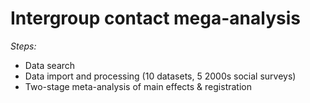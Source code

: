 # Intergroup contact mega-analysis

*Steps:*

* Data search
* Data import and processing (10 datasets, 5 2000s social surveys)
* Two-stage meta-analysis of main effects & registration

